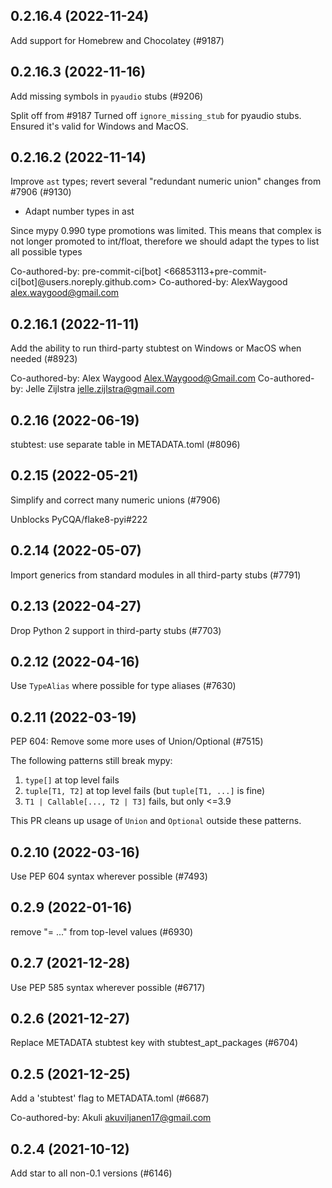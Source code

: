## 0.2.16.4 (2022-11-24)

Add support for Homebrew and Chocolatey (#9187)

## 0.2.16.3 (2022-11-16)

Add missing symbols in `pyaudio` stubs (#9206)

Split off from #9187
Turned off `ignore_missing_stub` for pyaudio stubs.
Ensured it's valid for Windows and MacOS.

## 0.2.16.2 (2022-11-14)

Improve `ast` types; revert several "redundant numeric union" changes from #7906 (#9130)

* Adapt number types in ast

Since mypy  0.990 type promotions was limited.
This means that complex is not longer promoted to int/float, therefore
we should adapt the types to list all possible types

Co-authored-by: pre-commit-ci[bot] <66853113+pre-commit-ci[bot]@users.noreply.github.com>
Co-authored-by: AlexWaygood <alex.waygood@gmail.com>

## 0.2.16.1 (2022-11-11)

Add the ability to run third-party stubtest on Windows or MacOS when needed (#8923)

Co-authored-by: Alex Waygood <Alex.Waygood@Gmail.com>
Co-authored-by: Jelle Zijlstra <jelle.zijlstra@gmail.com>

## 0.2.16 (2022-06-19)

stubtest: use separate table in METADATA.toml (#8096)

## 0.2.15 (2022-05-21)

Simplify and correct many numeric unions (#7906)

Unblocks PyCQA/flake8-pyi#222

## 0.2.14 (2022-05-07)

Import generics from standard modules in all third-party stubs (#7791)

## 0.2.13 (2022-04-27)

Drop Python 2 support in third-party stubs (#7703)

## 0.2.12 (2022-04-16)

Use `TypeAlias` where possible for type aliases (#7630)

## 0.2.11 (2022-03-19)

PEP 604: Remove some more uses of Union/Optional (#7515)

The following patterns still break mypy:

1. `type[]` at top level fails
2. `tuple[T1, T2]` at top level fails (but `tuple[T1, ...]` is fine)
3. `T1 | Callable[..., T2 | T3]` fails, but only <=3.9

This PR cleans up usage of `Union` and `Optional` outside these patterns.

## 0.2.10 (2022-03-16)

Use PEP 604 syntax wherever possible (#7493)

## 0.2.9 (2022-01-16)

remove "= ..." from top-level values (#6930)

## 0.2.7 (2021-12-28)

Use PEP 585 syntax wherever possible (#6717)

## 0.2.6 (2021-12-27)

Replace METADATA stubtest key with stubtest_apt_packages (#6704)

## 0.2.5 (2021-12-25)

Add a 'stubtest' flag to METADATA.toml (#6687)

Co-authored-by: Akuli <akuviljanen17@gmail.com>

## 0.2.4 (2021-10-12)

Add star to all non-0.1 versions (#6146)

